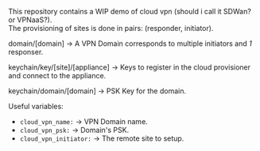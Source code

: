 This repository contains a WIP demo of cloud vpn (should i call it SDWan? or VPNaaS?).  
The provisioning of sites is done in pairs: (responder, initiator).  

domain/[domain] -> A VPN Domain corresponds to multiple initiators and *1* responser.  

keychain/key/[site]/[appliance] -> Keys to register in the cloud provisioner and connect to the appliance.  

keychain/domain/[domain] -> PSK Key for the domain.  


Useful variables:  
  - `cloud_vpn_name:` -> VPN Domain name.  
  - `cloud_vpn_psk:`  -> Domain's PSK.
  - `cloud_vpn_initiator:` -> The remote site to setup.  




